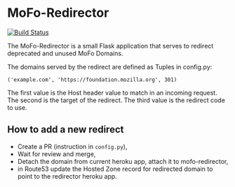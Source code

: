 # MoFo-Redirector

[![Build Status](https://travis-ci.org/mozilla/mofo-redirector.svg?branch=master)](https://travis-ci.org/mozilla/mofo-redirector)

The MoFo-Redirector is a small Flask application that serves to redirect deprecated and unused MoFo Domains.

The domains served by the redirect are defined as Tuples in config.py:

`('example.com', 'https://foundation.mozilla.org', 301)`

The first value is the Host header value to match in an incoming request. The second is the target of the redirect. The third value is the redirect code to use.

## How to add a new redirect

- Create a PR (instruction in `config.py`),
- Wait for review and merge,
- Detach the domain from current heroku app, attach it to mofo-redirector,
- in Route53 update the Hosted Zone record for redirected domain to point to the redirector heroku app.

